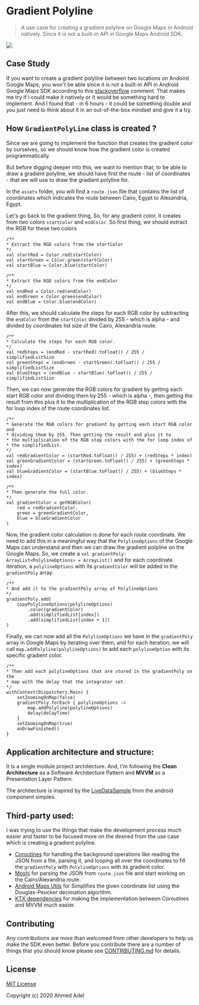 
# Gradient Polyline  

> A use case for creating a gradient polyline on Google Maps in Android natively. Since it is not a built-in API in Google Maps Android SDK.

<img src="https://github.com/ahmedadeltito/GradientPolyline/blob/master/art/gradient_polyline.gif"/>

## Case Study  

If you want to create a gradient polyline between two locations on Andoird Google Maps, you won't be able since it is not a built-in API in Android Google Maps SDK according to this [stackoverflow](https://stackoverflow.com/a/43758358/6264095) comment. That makes me try if I could make it natively or it would be something hard to implement. And I found that - in 6 hours - it could be something double and you just need to think about it in an out-of-the-box mindset and give it a try.

## How `GradientPolyLine` class is created ? 

Since we are going to implement the function that creates the gradient color by ourselves, so we should know how the gradient color is created programmatically.

But before digging deeper into this, we want to mention that, to be able to draw a gradient polyline, we should have first the route - list of coordinates - that we will use to draw the gradient polyline for.

In the `assets` folder, you will find a `route.json` file that contains the list of coordinates which indicates the route between Cairo, Egypt to Alexandria, Egypt.

Let's go back to the gradient thing, So, for any gradient color, it creates from two colors `startColor` and `endColor`. So first thing, we should extract the RGB for these two colors

    /**
    * Extract the RGD colors from the startColor
    */
    val startRed = Color.red(startColor)
    val startGreen = Color.green(startColor)
    val startBlue = Color.blue(startColor)

    /**
    * Extract the RGD colors from the endColor
    */
    val endRed = Color.red(endColor)
    val endGreen = Color.green(endColor)
    val endBlue = Color.blue(endColor)

After this, we should calculate the steps for each RGB color by subtracting the `endColor` from the `startColor` divided by 255 - which is alpha - and divided by coordinates list size of the Cairo, Alexandria route.

    /**
    * Calculate the steps for each RGB color.
    */
    val redSteps = (endRed - startRed).toFloat() / 255 / simplifiedListSize
    val greenSteps = (endGreen - startGreen).toFloat() / 255 / simplifiedListSize
    val blueSteps = (endBlue - startBlue).toFloat() / 255 / simplifiedListSize

Then, we can now generate the RGB colors for gradient by getting each start RGB color and dividing them by 255 - which is alpha -, then getting the result from this plus it to the multiplication of the RGB step colors with the for loop index of the route coordinates list.

    /**
    * Generate the RGB colors for gradient by getting each start RGB color and
    * dividing them by 255. Then getting the result and plus it to
    * the multiplication of the RGB step colors with the for loop index of
    * the simplifiedList.
    */
    val redGradientColor = (startRed.toFloat() / 255) + (redSteps * index)
    val greenGradientColor = (startGreen.toFloat() / 255) + (greenSteps * index)
    val blueGradientColor = (startBlue.toFloat() / 255) + (blueSteps * index)
    
    /**
    * Then generate the full color.
    */
    val gradientColor = getRGBColor(
        red = redGradientColor,
        green = greenGradientColor,
        blue = blueGradientColor
    )

Now, the gradient color calculation is done for each route coordinate. We need to add this in a meaningful way that the `PolylineOptions` of the Google Maps can understand and then we can draw the gradient polyline on the Google Maps. So, we create a `val gradientPoly: ArrayList<PolylineOptions> = ArrayList()` and for each coordinate iteration, a `polylineOptions` with its `gradientColor` will be added in the `gradientPoly` array.

    /**
    * And add it to the gradientPoly array of PolylineOptions
    */
    gradientPoly.add(
        copyPolylineOptions(polylineOptions)
            .color(gradientColor)
            .add(simplifiedList[index])
            .add(simplifiedList[index + 1])
    )

Finally, we can now add all the `PolylineOptions` we have in the `gradientPoly` array in Google Maps by iterating over them, and for each iteration, we will call `map.addPolyline(polylineOptions)` to add each `polylineOption` with its specific gradient color.

    /**
    * Then add each polylineOptions that are stored in the gradientPoly on the
    * map with the delay that the integrator set.
    */
    withContext(Dispatchers.Main) {
        setZoomingOnMap(false)
        gradientPoly.forEach { polylineOptions ->
            map.addPolyline(polylineOptions)
            delay(delayTime)
        }
        setZoomingOnMap(true)
        onDrawFinished()
    }

## Application architecture and structure: 

It is a single module project architecture. And, I'm following the **Clean Architecture** as a Software Architecture Pattern and  **MVVM** as a Presentation Layer Pattern.

The architecture is inspired by the [LiveDataSample](https://github.com/android/architecture-components-samples/tree/master/LiveDataSample) from the android component simples.

## Third-party used: 

I was trying to use the things that make the development process much easier and faster to be focused more on the desired from the use case which is creating a gradient polyline.

- [Coroutines](https://developer.android.com/kotlin/coroutines) for handling the background operations like reading the JSON from a file, parsing it, and looping all over the coordinates to fill the `gradientPoly` with `PolylineOptions` with its gradient color.
- [Moshi](https://github.com/square/moshi/) for parsing the JSON from `route.json` file and start working on the Cairo/Alexandria route.
- [Android Maps Utils](https://github.com/googlemaps/android-maps-utils) for Simplifies the given coordinate list using the Douglas-Peucker decimation algorithm.
- [KTX dependencies](https://developer.android.com/topic/libraries/architecture/coroutines) for making the implementation between Coroutines and MVVM much easier.


## Contributing
Any contributions are more than welcomed from other developers to help us make the SDK even better.
Before you contribute there are a number of things that you should know please see [CONTRIBUTING.md](https://github.com/ahmedadeltito/GradientPolyline/blob/master/CONTRIBUTING.md) for details.


## License
[MIT License](https://github.com/ahmedadeltito/GradientPolyline/blob/master/LICENSE)

Copyright (c) 2020 Ahmed Adel
